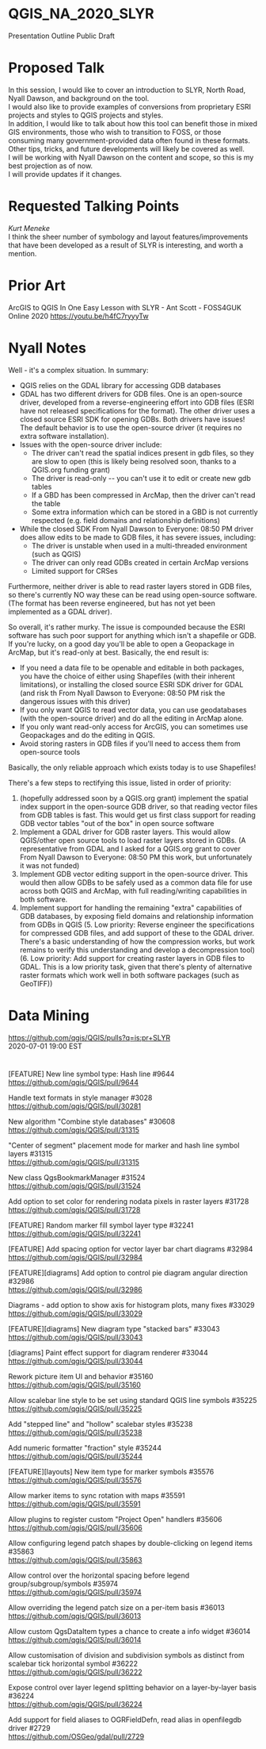 # QGIS_NA_2020_SLYR
Presentation Outline Public Draft

# Proposed Talk
In this session, I would like to cover an introduction to SLYR, North Road, Nyall Dawson, and background on the tool.  
I would also like to provide examples of conversions from proprietary ESRI projects and styles to QGIS projects and styles.  
In addition, I would like to talk about how this tool can benefit those in mixed GIS environments, those who wish to transition to FOSS, or those consuming many government-provided data often found in these formats.  
Other tips, tricks, and future developments will likely be covered as well.  
I will be working with Nyall Dawson on the content and scope, so this is my best projection as of now.  
I will provide updates if it changes.

# Requested Talking Points
*Kurt Meneke*  
I think the sheer number of symbology and layout features/improvements that have been developed as a result of SLYR is interesting, and worth a mention.

# Prior Art
ArcGIS to QGIS In One Easy Lesson with SLYR - Ant Scott - FOSS4GUK Online 2020
https://youtu.be/h4fC7ryyyTw

# Nyall Notes
Well - it's a complex situation. In summary:
- QGIS relies on the GDAL library for accessing GDB databases
- GDAL has two different drivers for GDB files. One is an open-source
driver, developed from a reverse-engineering effort into GDB files
(ESRI have not released specifications for the format). The other
driver uses a closed source ESRI SDK for opening GDBs. Both drivers
have issues! The default behavior is to use the open-source driver (it
requires no extra software installation).
- Issues with the open-source driver include:
   - The driver can't read the spatial indices present in gdb files,
so they are slow to open (this is likely being resolved soon, thanks
to a QGIS.org funding grant)
   - The driver is read-only -- you can't use it to edit or create new
gdb tables
   - If a GBD has been compressed in ArcMap, then the driver can't
read the table
   - Some extra information which can be stored in a GBD is not
currently respected (e.g. field domains and relationship definitions)
- While the closed SDK
From Nyall Dawson to Everyone:  08:50 PM
driver does allow edits to be made to GDB
files, it has severe issues, including:
   - The driver is unstable when used in a multi-threaded environment
(such as QGIS)
   - The driver can only read GDBs created in certain ArcMap versions
   - Limited support for CRSes

Furthermore, neither driver is able to read raster layers stored in
GDB files, so there's currently NO way these can be read using
open-source software. (The format has been reverse engineered, but has
not yet been implemented as a GDAL driver).

So overall, it's rather murky. The issue is compounded because the
ESRI software has such poor support for anything which isn't a
shapefile or GDB. If you're lucky, on a good day you'll be able to
open a Geopackage in ArcMap, but it's read-only at best. Basically,
the end result is:

- If you need a data file to be openable and editable in both
packages, you have the choice of either using Shapefiles (with their
inherent limitations), or installing the closed source ESRI SDK driver
for GDAL (and risk th
From Nyall Dawson to Everyone:  08:50 PM
risk the dangerous issues with this driver)
- If you only want QGIS to read vector data, you can use geodatabases
(with the open-source driver) and do all the editing in ArcMap alone.
- If you only want read-only access for ArcGIS, you can sometimes use
Geopackages and do the editing in QGIS.
- Avoid storing rasters in GDB files if you'll need to access them
from open-source tools

Basically, the only reliable approach which exists today is to use Shapefiles!

There's a few steps to rectifying this issue, listed in order of priority:

1. (hopefully addressed soon by a QGIS.org grant) implement the
spatial index support in the open-source GDB driver, so that reading
vector files from GDB tables is fast. This would get us first class
support for reading GDB vector tables "out of the box" in open source
software
2. Implement a GDAL driver for GDB raster layers. This would allow
QGIS/other open source tools to load raster layers stored in GDBs. (A
representative from GDAL and I asked for a QGIS.org grant to cover
From Nyall Dawson to Everyone:  08:50 PM
this work, but unfortunately it was not funded)
3. Implement GDB vector editing support in the open-source driver.
This would then allow GDBs to be safely used as a common data file for
use across both QGIS and ArcMap, with full reading/writing
capabilities in both software.
4. Implement support for handling the remaining "extra" capabilities
of GDB databases, by exposing field domains and relationship
information from GDBs in QGIS
(5. Low priority: Reverse engineer the specifications for compressed
GDB files, and add support of these to the GDAL driver.  There's a
basic understanding of how the compression works, but work remains to
verify this understanding and develop a decompression tool)
(6. Low priority: Add support for creating raster layers in GDB files
to GDAL. This is a low priority task, given that there's plenty of
alternative raster formats which work well in both software packages
(such as GeoTIFF))

# Data Mining
https://github.com/qgis/QGIS/pulls?q=is:pr+SLYR  
2020-07-01 19:00 EST  
#
[FEATURE] New line symbol type: Hash line #9644  
https://github.com/qgis/QGIS/pull/9644  

Handle text formats in style manager #3028  
https://github.com/qgis/QGIS/pull/30281  

New algorithm "Combine style databases" #30608  
https://github.com/qgis/QGIS/pull/31315  

"Center of segment" placement mode for marker and hash line symbol layers #31315  
https://github.com/qgis/QGIS/pull/31315  

New class QgsBookmarkManager #31524  
https://github.com/qgis/QGIS/pull/31524  

Add option to set color for rendering nodata pixels in raster layers #31728  
https://github.com/qgis/QGIS/pull/31728  

[FEATURE] Random marker fill symbol layer type #32241  
https://github.com/qgis/QGIS/pull/32241  

[FEATURE] Add spacing option for vector layer bar chart diagrams #32984  
https://github.com/qgis/QGIS/pull/32984  

[FEATURE][diagrams] Add option to control pie diagram angular direction #32986  
https://github.com/qgis/QGIS/pull/32986  

Diagrams - add option to show axis for histogram plots, many fixes #33029  
https://github.com/qgis/QGIS/pull/33029  

[FEATURE][diagrams] New diagram type "stacked bars" #33043  
https://github.com/qgis/QGIS/pull/33043  

[diagrams] Paint effect support for diagram renderer #33044  
https://github.com/qgis/QGIS/pull/33044  

Rework picture item UI and behavior #35160  
https://github.com/qgis/QGIS/pull/35160  

Allow scalebar line style to be set using standard QGIS line symbols #35225  
https://github.com/qgis/QGIS/pull/35225  

Add "stepped line" and "hollow" scalebar styles #35238  
https://github.com/qgis/QGIS/pull/35238  

Add numeric formatter "fraction" style #35244  
https://github.com/qgis/QGIS/pull/35244  

[FEATURE][layouts] New item type for marker symbols #35576  
https://github.com/qgis/QGIS/pull/35576  

Allow marker items to sync rotation with maps #35591  
https://github.com/qgis/QGIS/pull/35591  

Allow plugins to register custom "Project Open" handlers #35606  
https://github.com/qgis/QGIS/pull/35606  

Allow configuring legend patch shapes by double-clicking on legend items #35863  
https://github.com/qgis/QGIS/pull/35863  

Allow control over the horizontal spacing before legend group/subgroup/symbols #35974  
https://github.com/qgis/QGIS/pull/35974  

Allow overriding the legend patch size on a per-item basis #36013  
https://github.com/qgis/QGIS/pull/36013  

Allow custom QgsDataItem types a chance to create a info widget #36014  
https://github.com/qgis/QGIS/pull/36014  

Allow customisation of division and subdivision symbols as distinct from scalebar tick horizontal symbol #36222  
https://github.com/qgis/QGIS/pull/36222  

Expose control over layer legend splitting behavior on a layer-by-layer basis #36224  
https://github.com/qgis/QGIS/pull/36224  

Add support for field aliases to OGRFieldDefn, read alias in openfilegdb driver #2729  
https://github.com/OSGeo/gdal/pull/2729  


